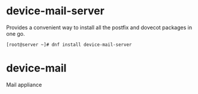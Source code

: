 # device-mail-server
Provides a convenient way to install all the postfix and dovecot packages in one go.

```
[root@server ~]# dnf install device-mail-server
```

# device-mail
Mail appliance
